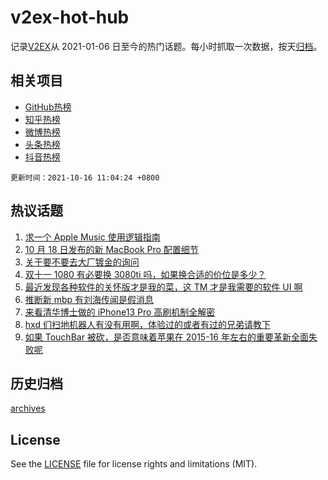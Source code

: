 # v2ex-hot-hub

 记录[V2EX](https://www.v2ex.com/)从 2021-01-06 日至今的热门话题。每小时抓取一次数据，按天[归档](archives)。
 
 ## 相关项目

- [GitHub热榜](https://github.com/snaildev/github-hot-hub)
- [知乎热榜](https://github.com/snaildev/zhihu-hot-hub)
- [微博热榜](https://github.com/snaildev/weibo-hot-hub)
- [头条热榜](https://github.com/snaildev/toutiao-hot-hub)
- [抖音热榜](https://github.com/snaildev/douyin-hot-hub)


 `更新时间：2021-10-16 11:04:24 +0800`

## 热议话题

1. [求一个 Apple Music 使用逻辑指南](https://www.v2ex.com/t/808026)
1. [10 月 18 日发布的新 MacBook Pro 配置细节](https://www.v2ex.com/t/808021)
1. [关于要不要去大厂镀金的询问](https://www.v2ex.com/t/807986)
1. [双十一 1080 有必要换 3080ti 吗，如果换合适的价位是多少？](https://www.v2ex.com/t/808007)
1. [最近发现各种软件的关怀版才是我的菜，这 TM 才是我需要的软件 UI 啊](https://www.v2ex.com/t/808060)
1. [推断新 mbp 有刘海传闻是假消息](https://www.v2ex.com/t/808125)
1. [来看清华博士做的 iPhone13 Pro 高刷机制全解密](https://www.v2ex.com/t/808057)
1. [hxd 们扫地机器人有没有用啊，体验过的或者有过的兄弟请教下](https://www.v2ex.com/t/808001)
1. [如果 TouchBar 被砍，是否意味着苹果在 2015-16 年左右的重要革新全面失败呢](https://www.v2ex.com/t/808114)

## 历史归档

[archives](archives)

## License

See the [LICENSE](LICENSE) file for license rights and limitations (MIT).
